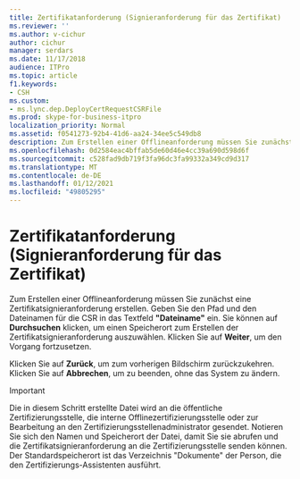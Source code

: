 ```yaml
---
title: Zertifikatanforderung (Signieranforderung für das Zertifikat)
ms.reviewer: ''
ms.author: v-cichur
author: cichur
manager: serdars
ms.date: 11/17/2018
audience: ITPro
ms.topic: article
f1.keywords:
- CSH
ms.custom:
- ms.lync.dep.DeployCertRequestCSRFile
ms.prod: skype-for-business-itpro
localization_priority: Normal
ms.assetid: f0541273-92b4-41d6-aa24-34ee5c549db8
description: Zum Erstellen einer Offlineanforderung müssen Sie zunächst eine Zertifikatsignieranforderung erstellen. Geben Sie den Pfad und den Dateinamen für die CSR in das Textfeld "Dateiname" ein. Sie können auf Durchsuchen klicken, um einen Speicherort zum Erstellen der Zertifikatsignieranforderung auszuwählen. Klicken Sie auf Weiter, um den Vorgang fortzusetzen.
ms.openlocfilehash: 0d2584eac4bffab5de60d46e4cc39a690d598d6f
ms.sourcegitcommit: c528fad9db719f3fa96dc3fa99332a349cd9d317
ms.translationtype: MT
ms.contentlocale: de-DE
ms.lasthandoff: 01/12/2021
ms.locfileid: "49805295"
---
```

# <a name="certificate-request-certificate-signing-request"></a>Zertifikatanforderung (Signieranforderung für das Zertifikat)
 
Zum Erstellen einer Offlineanforderung müssen Sie zunächst eine Zertifikatsignieranforderung erstellen. Geben Sie den Pfad und den Dateinamen für die CSR in das Textfeld **"Dateiname"** ein. Sie können auf **Durchsuchen** klicken, um einen Speicherort zum Erstellen der Zertifikatsignieranforderung auszuwählen. Klicken Sie auf **Weiter**, um den Vorgang fortzusetzen.
  
Klicken Sie auf **Zurück**, um zum vorherigen Bildschirm zurückzukehren. Klicken Sie auf **Abbrechen**, um zu beenden, ohne das System zu ändern.
  
> [!IMPORTANT]
> Die in diesem Schritt erstellte Datei wird an die öffentliche Zertifizierungsstelle, die interne Offlinezertifizierungsstelle oder zur Bearbeitung an den Zertifizierungsstellenadministrator gesendet. Notieren Sie sich den Namen und Speicherort der Datei, damit Sie sie abrufen und die Zertifikatsignieranforderung an die Zertifizierungsstelle senden können. Der Standardspeicherort ist das Verzeichnis "Dokumente" der Person, die den Zertifizierungs-Assistenten ausführt. 
  

